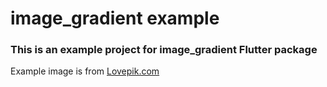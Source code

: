 # image_gradient example

### This is an example project for image_gradient Flutter package

Example image is from <a href="https://lovepik.com/images/png-beams.html">Lovepik.com</a>
